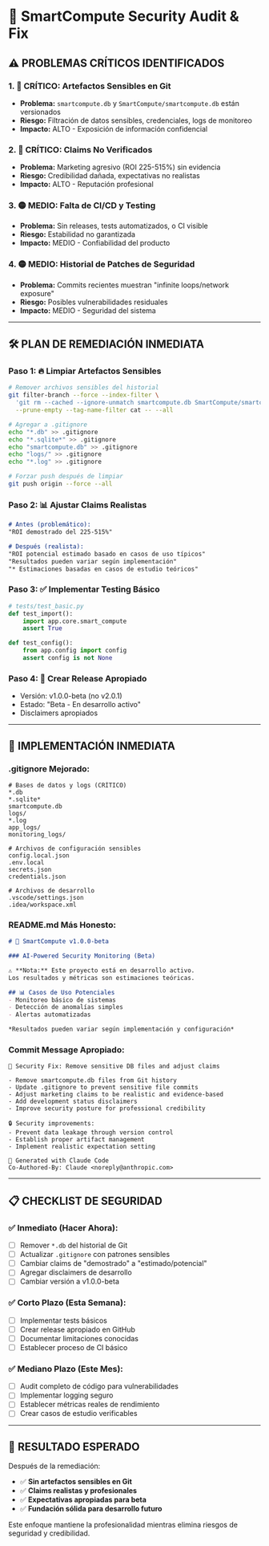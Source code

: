 # 🚨 SmartCompute Security Audit & Fix

## ⚠️ **PROBLEMAS CRÍTICOS IDENTIFICADOS**

### 1. 🔴 **CRÍTICO: Artefactos Sensibles en Git**
- **Problema:** `smartcompute.db` y `SmartCompute/smartcompute.db` están versionados
- **Riesgo:** Filtración de datos sensibles, credenciales, logs de monitoreo
- **Impacto:** ALTO - Exposición de información confidencial

### 2. 🔴 **CRÍTICO: Claims No Verificados**
- **Problema:** Marketing agresivo (ROI 225-515%) sin evidencia
- **Riesgo:** Credibilidad dañada, expectativas no realistas
- **Impacto:** ALTO - Reputación profesional

### 3. 🟡 **MEDIO: Falta de CI/CD y Testing**
- **Problema:** Sin releases, tests automatizados, o CI visible
- **Riesgo:** Estabilidad no garantizada
- **Impacto:** MEDIO - Confiabilidad del producto

### 4. 🟡 **MEDIO: Historial de Patches de Seguridad**
- **Problema:** Commits recientes muestran "infinite loops/network exposure"
- **Riesgo:** Posibles vulnerabilidades residuales
- **Impacto:** MEDIO - Seguridad del sistema

---

## 🛠️ **PLAN DE REMEDIACIÓN INMEDIATA**

### Paso 1: 🔥 **Limpiar Artefactos Sensibles**
```bash
# Remover archivos sensibles del historial
git filter-branch --force --index-filter \
  'git rm --cached --ignore-unmatch smartcompute.db SmartCompute/smartcompute.db' \
  --prune-empty --tag-name-filter cat -- --all

# Agregar a .gitignore
echo "*.db" >> .gitignore
echo "*.sqlite*" >> .gitignore
echo "smartcompute.db" >> .gitignore
echo "logs/" >> .gitignore
echo "*.log" >> .gitignore

# Forzar push después de limpiar
git push origin --force --all
```

### Paso 2: 📊 **Ajustar Claims Realistas**
```markdown
# Antes (problemático):
"ROI demostrado del 225-515%"

# Después (realista):
"ROI potencial estimado basado en casos de uso típicos"
"Resultados pueden variar según implementación"
"* Estimaciones basadas en casos de estudio teóricos"
```

### Paso 3: ✅ **Implementar Testing Básico**
```python
# tests/test_basic.py
def test_import():
    import app.core.smart_compute
    assert True

def test_config():
    from app.config import config
    assert config is not None
```

### Paso 4: 🚀 **Crear Release Apropiado**
- Versión: v1.0.0-beta (no v2.0.1)
- Estado: "Beta - En desarrollo activo"
- Disclaimers apropiados

---

## 🔧 **IMPLEMENTACIÓN INMEDIATA**

### .gitignore Mejorado:
```gitignore
# Bases de datos y logs (CRÍTICO)
*.db
*.sqlite*
smartcompute.db
logs/
*.log
app_logs/
monitoring_logs/

# Archivos de configuración sensibles
config.local.json
.env.local
secrets.json
credentials.json

# Archivos de desarrollo
.vscode/settings.json
.idea/workspace.xml
```

### README.md Más Honesto:
```markdown
# 🧠 SmartCompute v1.0.0-beta

### AI-Powered Security Monitoring (Beta)

⚠️ **Nota:** Este proyecto está en desarrollo activo. 
Los resultados y métricas son estimaciones teóricas.

## 📊 Casos de Uso Potenciales
- Monitoreo básico de sistemas
- Detección de anomalías simples  
- Alertas automatizadas

*Resultados pueden variar según implementación y configuración*
```

### Commit Message Apropiado:
```
🚨 Security Fix: Remove sensitive DB files and adjust claims

- Remove smartcompute.db files from Git history
- Update .gitignore to prevent sensitive file commits
- Adjust marketing claims to be realistic and evidence-based
- Add development status disclaimers
- Improve security posture for professional credibility

🔒 Security improvements:
- Prevent data leakage through version control
- Establish proper artifact management
- Implement realistic expectation setting

🧮 Generated with Claude Code
Co-Authored-By: Claude <noreply@anthropic.com>
```

---

## 📋 **CHECKLIST DE SEGURIDAD**

### ✅ **Inmediato (Hacer Ahora):**
- [ ] Remover `*.db` del historial de Git
- [ ] Actualizar `.gitignore` con patrones sensibles
- [ ] Cambiar claims de "demostrado" a "estimado/potencial"
- [ ] Agregar disclaimers de desarrollo
- [ ] Cambiar versión a v1.0.0-beta

### ✅ **Corto Plazo (Esta Semana):**
- [ ] Implementar tests básicos
- [ ] Crear release apropiado en GitHub
- [ ] Documentar limitaciones conocidas
- [ ] Establecer proceso de CI básico

### ✅ **Mediano Plazo (Este Mes):**
- [ ] Audit completo de código para vulnerabilidades
- [ ] Implementar logging seguro
- [ ] Establecer métricas reales de rendimiento
- [ ] Crear casos de estudio verificables

---

## 🎯 **RESULTADO ESPERADO**

Después de la remediación:
- ✅ **Sin artefactos sensibles en Git**
- ✅ **Claims realistas y profesionales**  
- ✅ **Expectativas apropiadas para beta**
- ✅ **Fundación sólida para desarrollo futuro**

Este enfoque mantiene la profesionalidad mientras elimina riesgos de seguridad y credibilidad.